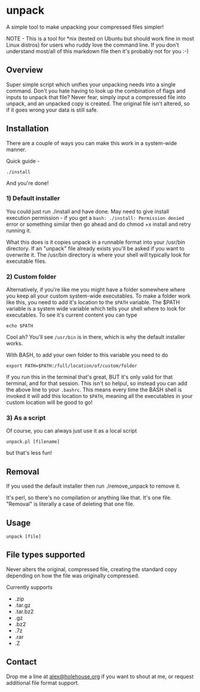 unpack
=============

A simple tool to make unpacking your compressed files simpler! 

NOTE - This is a tool for *nix (tested on Ubuntu but should work fine in most Linux distros) for
users who ruddy love the command line. If you don't understand most/all of this markdown file then
it's probably not for you :-)

Overview
--------
Super simple script which unifies your unpacking needs into a single command. Don't you
hate having to look up the combination of flags and inputs to unpack that file? Never fear,
simply input a compressed file into unpack, and an unpacked copy is created. The original
file isn't altered, so if it goes wrong your data is still safe.

Installation
-----------
There are a couple of ways you can make this work in a system-wide manner.

Quick guide - 

    ./install
   
And you're done!


### 1) Default installer

You could just run 
    ./install
and have done. May need to give install execution permission - if you get a 
   `bash: ./install: Permission denied`
error or something similar then  go ahead and do
    chmod +x install
and retry running it.

What this does is it copies unpack in a runnable format into your /usr/bin directory. If an "unpack"
file already exists you'll be asked if you want to overwrite it. The /usr/bin directory is where your shell
will typically look for executable files.

### 2) Custom folder 
Alternatively, if you're like me you might have a folder somewhere where you keep all your custom
system-wide executables. To make a folder work like this, you need to add it's location to
the `$PATH` variable. The $PATH variable is a system wide variable which tells your shell where to look for executables.
To see it's current content you can type

    echo $PATH

Cool ah? You'll see `/usr/bin` is in there, which is why the default installer works.

With BASH, to add your own folder to this variable you need to do

    export PATH=$PATH:/full/location/of/custom/folder
   
If you run this in the terminal that's great, BUT it's only valid for that terminal, and for that session.
This isn't so helpul, so instead you can add the above line to your `.bashrc`. This means every time the BASH 
shell is invoked it will add this location to `$PATH`, meaning all the executables in your custom location 
will be good to go!

### 3) As a script

Of course, you can always just use it as a local script 

    unpack.pl [filename]

but that's less fun!

Removal
-------

If you used the default installer then run ./remove_unpack to remove it.

It's perl, so there's no compilation or anything like that. It's one file. "Removal" is literally a case of 
deleting that one file.

Usage
-----

    unpack [file]



File types supported
--------------------

Never alters the original, compressed file, creating the standard copy depending on
how the file was originally compressed.

Currently supports

* .zip
* .tar.gz
* .tar.bz2
* .gz
* .bz2
* .7z
* .rar
* .Z

Contact
--------------------
Drop me a line at alex@holehouse.org if you want to shout at me, or request additional file format support.